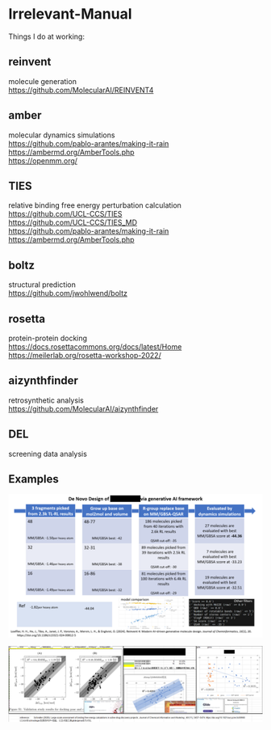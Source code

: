 # Irrelevant-Manual  

Things I do at working:  

## reinvent  
molecule generation  
https://github.com/MolecularAI/REINVENT4

## amber  
molecular dynamics simulations   
https://github.com/pablo-arantes/making-it-rain  
https://ambermd.org/AmberTools.php  
https://openmm.org/

## TIES
relative binding free energy perturbation calculation   
https://github.com/UCL-CCS/TIES  
https://github.com/UCL-CCS/TIES_MD  
https://github.com/pablo-arantes/making-it-rain  
https://ambermd.org/AmberTools.php  

## boltz  
structural prediction  
https://github.com/jwohlwend/boltz  

## rosetta  
protein-protein docking  
https://docs.rosettacommons.org/docs/latest/Home  
https://meilerlab.org/rosetta-workshop-2022/

## aizynthfinder  
retrosynthetic analysis  
https://github.com/MolecularAI/aizynthfinder

## DEL  
screening data analysis  

## Examples  
![example4reinvent](images/reinvent.jpeg)   

  
![example4mmgbsa](images/mmgbsa.jpeg)
